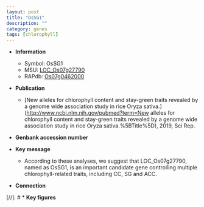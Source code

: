 ```yaml
---
layout: post
title: "OsSG1"
description: ""
category: genes
tags: [chlorophyll]
---
```


* **Information**  
    + Symbol: OsSG1  
    + MSU: [LOC_Os07g27790](http://rice.uga.edu/cgi-bin/ORF_infopage.cgi?orf=LOC_Os07g27790)  
    + RAPdb: [Os07g0462000](https://rapdb.dna.affrc.go.jp/locus/?name=Os07g0462000)  

* **Publication**  
    + [New alleles for chlorophyll content and stay-green traits revealed by a genome wide association study in rice Oryza sativa.](http://www.ncbi.nlm.nih.gov/pubmed?term=New alleles for chlorophyll content and stay-green traits revealed by a genome wide association study in rice Oryza sativa.%5BTitle%5D), 2019, Sci Rep.

* **Genbank accession number**  

* **Key message**  
    + According to these analyses, we suggest that LOC_Os07g27790, named as OsSG1, is an important candidate gene controlling multiple chlorophyll-related traits, including CC, SG and ACC.

* **Connection**  

[//]: # * **Key figures**  


